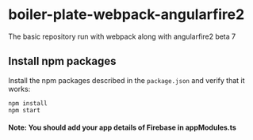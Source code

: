 # boiler-plate-webpack-angularfire2
The basic repository run with webpack along with angularfire2 beta 7


## Install npm packages
Install the npm packages described in the `package.json` and verify that it works:

```shell
npm install
npm start
```

#### Note: You should add your app details of Firebase in appModules.ts
